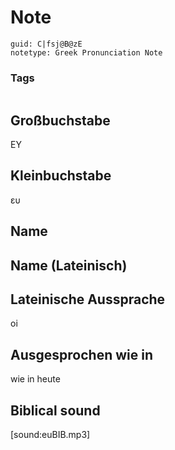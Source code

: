 # Note
```
guid: C|fsj@B@zE
notetype: Greek Pronunciation Note
```

### Tags
```
```

## Großbuchstabe
ΕΥ

## Kleinbuchstabe
ευ

## Name


## Name (Lateinisch)


## Lateinische Aussprache
oi

## Ausgesprochen wie in
wie in heute

## Biblical sound
[sound:euBIB.mp3]
